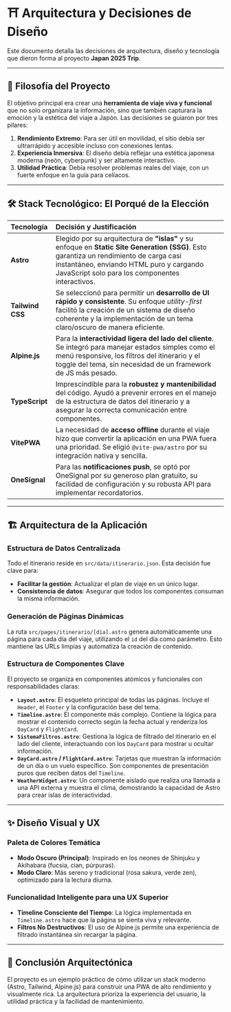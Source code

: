 # ⛩️ Arquitectura y Decisiones de Diseño

Este documento detalla las decisiones de arquitectura, diseño y tecnología que dieron forma al proyecto **Japan 2025 Trip**.

---

## 🎯 Filosofía del Proyecto

El objetivo principal era crear una **herramienta de viaje viva y funcional** que no solo organizara la información, sino que también capturara la emoción y la estética del viaje a Japón. Las decisiones se guiaron por tres pilares:

1.  **Rendimiento Extremo**: Para ser útil en movilidad, el sitio debía ser ultrarrápido y accesible incluso con conexiones lentas.
2.  **Experiencia Inmersiva**: El diseño debía reflejar una estética japonesa moderna (neón, cyberpunk) y ser altamente interactivo.
3.  **Utilidad Práctica**: Debía resolver problemas reales del viaje, con un fuerte enfoque en la guía para celíacos.

---

## 🛠️ Stack Tecnológico: El Porqué de la Elección

| Tecnología | Decisión y Justificación |
| :--- | :--- |
| **Astro** | Elegido por su arquitectura de **"islas"** y su enfoque en **Static Site Generation (SSG)**. Esto garantiza un rendimiento de carga casi instantáneo, enviando HTML puro y cargando JavaScript solo para los componentes interactivos. |
| **Tailwind CSS** | Se seleccionó para permitir un **desarrollo de UI rápido y consistente**. Su enfoque *utility-first* facilitó la creación de un sistema de diseño coherente y la implementación de un tema claro/oscuro de manera eficiente. |
| **Alpine.js** | Para la **interactividad ligera del lado del cliente**. Se integró para manejar estados simples como el menú responsive, los filtros del itinerario y el toggle del tema, sin necesidad de un framework de JS más pesado. |
| **TypeScript** | Imprescindible para la **robustez y mantenibilidad** del código. Ayudó a prevenir errores en el manejo de la estructura de datos del itinerario y a asegurar la correcta comunicación entre componentes. |
| **VitePWA** | La necesidad de **acceso offline** durante el viaje hizo que convertir la aplicación en una PWA fuera una prioridad. Se eligió `@vite-pwa/astro` por su integración nativa y sencilla. |
| **OneSignal** | Para las **notificaciones push**, se optó por OneSignal por su generoso plan gratuito, su facilidad de configuración y su robusta API para implementar recordatorios. |

---

## 🏗️ Arquitectura de la Aplicación

### Estructura de Datos Centralizada

Todo el itinerario reside en `src/data/itinerario.json`. Esta decisión fue clave para:
- **Facilitar la gestión**: Actualizar el plan de viaje en un único lugar.
- **Consistencia de datos**: Asegurar que todos los componentes consuman la misma información.

### Generación de Páginas Dinámicas

La ruta `src/pages/itinerario/[dia].astro` genera automáticamente una página para cada día del viaje, utilizando el `id` del día como parámetro. Esto mantiene las URLs limpias y automatiza la creación de contenido.

### Estructura de Componentes Clave

El proyecto se organiza en componentes atómicos y funcionales con responsabilidades claras:

- **`Layout.astro`**: El esqueleto principal de todas las páginas. Incluye el `Header`, el `Footer` y la configuración base del tema.
- **`Timeline.astro`**: El componente más complejo. Contiene la lógica para mostrar el contenido correcto según la fecha actual y renderiza los `DayCard` y `FlightCard`.
- **`SistemaFiltros.astro`**: Gestiona la lógica de filtrado del itinerario en el lado del cliente, interactuando con los `DayCard` para mostrar u ocultar información.
- **`DayCard.astro` / `FlightCard.astro`**: Tarjetas que muestran la información de un día o un vuelo específico. Son componentes de presentación puros que reciben datos del `Timeline`.
- **`WeatherWidget.astro`**: Un componente aislado que realiza una llamada a una API externa y muestra el clima, demostrando la capacidad de Astro para crear islas de interactividad.

---

## ✨ Diseño Visual y UX

### Paleta de Colores Temática

- **Modo Oscuro (Principal)**: Inspirado en los neones de Shinjuku y Akihabara (fucsia, cian, púrpuras).
- **Modo Claro**: Más sereno y tradicional (rosa sakura, verde zen), optimizado para la lectura diurna.

### Funcionalidad Inteligente para una UX Superior

- **Timeline Consciente del Tiempo**: La lógica implementada en `Timeline.astro` hace que la página se sienta viva y relevante.
- **Filtros No Destructivos**: El uso de Alpine.js permite una experiencia de filtrado instantánea sin recargar la página.

---

## 🎌 Conclusión Arquitectónica

El proyecto es un ejemplo práctico de cómo utilizar un stack moderno (Astro, Tailwind, Alpine.js) para construir una PWA de alto rendimiento y visualmente rica. La arquitectura prioriza la experiencia del usuario, la utilidad práctica y la facilidad de mantenimiento.